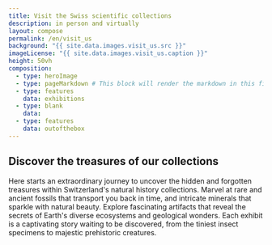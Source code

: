 ```yaml
---
title: Visit the Swiss scientific collections
description: in person and virtually
layout: compose
permalink: /en/visit_us
background: "{{ site.data.images.visit_us.src }}"
imageLicense: "{{ site.data.images.visit_us.caption }}"
height: 50vh
composition:
  - type: heroImage
  - type: pageMarkdown # This block will render the markdown in this file so no data property needed
  - type: features
    data: exhibitions
  - type: blank
    data: 
  - type: features
    data: outofthebox
---
```




## Discover the treasures of our collections
Here starts an extraordinary journey to uncover the hidden and forgotten treasures within Switzerland's natural history collections.
Marvel at rare and ancient fossils that transport you back in time, and intricate minerals that sparkle with natural beauty.
Explore fascinating artifacts that reveal the secrets of Earth's diverse ecosystems and geological wonders.
Each exhibit is a captivating story waiting to be discovered, from the tiniest insect specimens to majestic prehistoric creatures.
